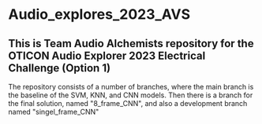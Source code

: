 # Audio_explores_2023_AVS

## This is Team Audio Alchemists repository for the OTICON Audio Explorer 2023 Electrical Challenge (Option 1)

The repository consists of a number of branches, where the main branch is the baseline of the SVM, KNN, and CNN models.
Then there is a branch for the final solution, named "8_frame_CNN", and also a development branch named "singel_frame_CNN"
